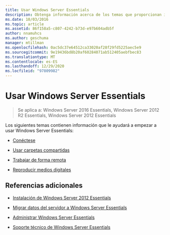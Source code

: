 ```yaml
---
title: Usar Windows Server Essentials
description: Obtenga información acerca de los temas que proporcionan información para ayudarle a empezar a usar Windows Server Essentials.
ms.date: 10/03/2016
ms.topic: article
ms.assetid: 86f158a5-c807-4242-b73d-e97b604adb5f
author: nnamuhcs
ms.author: geschuma
manager: mtillman
ms.openlocfilehash: 0ac5dc37e64512ca33020af28f29fd5225aec5e9
ms.sourcegitcommit: 9e19436bd8b20af60284071ab512405aebfbec83
ms.translationtype: MT
ms.contentlocale: es-ES
ms.lasthandoff: 12/29/2020
ms.locfileid: "97809982"
---
```

# <a name="use-windows-server-essentials"></a>Usar Windows Server Essentials

>Se aplica a: Windows Server 2016 Essentials, Windows Server 2012 R2 Essentials, Windows Server 2012 Essentials

Los siguientes temas contienen información que le ayudará a empezar a usar Windows Server Essentials:

-   [Conéctese](Get-Connected-in-Windows-Server-Essentials.md)

-   [Usar carpetas compartidas](Use-Shared-Folders-in-Windows-Server-Essentials.md)

-   [Trabajar de forma remota](Work-Remotely-in-Windows-Server-Essentials.md)

-   [Reproducir medios digitales](Play-Digital-Media-in-Windows-Server-Essentials.md)

## <a name="additional-references"></a>Referencias adicionales

-   [Instalación de Windows Server 2012 Essentials](../install/Install-Windows-Server-Essentials.md)

-   [Migrar datos del servidor a Windows Server Essentials](../migrate/Migrate-Server-Data-to-Windows-Server-Essentials.md)

-   [Administrar Windows Server Essentials](../manage/Manage-Windows-Server-Essentials.md)

-   [Soporte técnico de Windows Server Essentials](../support/Support-Windows-Server-Essentials.md)